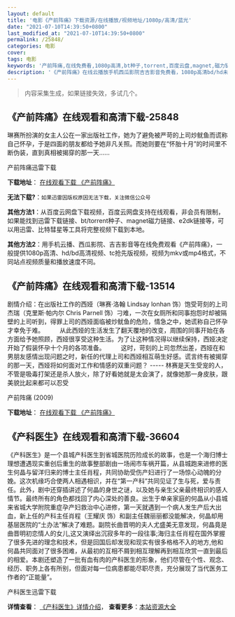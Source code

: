 ```yaml
---
layout: default
title: '电影《产前阵痛》下载资源/在线播放/视频地址/1080p/高清/蓝光'
date: "2021-07-10T14:39:50+0800"
last_modified_at: "2021-07-10T14:39:50+0800"
permalink: /25848/
categories: 电影
cover:
tags: 电影
keywords: '产前阵痛,在线免费看,1080p高清,bt种子,torrent,百度云盘,magnet,磁力链,迅雷下载资源'
description: '《产前阵痛》在线云播放手机西瓜影院吉吉影音免费看，1080p高清bd/hd未删减完整版和tc抢先枪版，mkv/mp4格式，附带bt/torrent种子、magnet/磁力链、百度云盘、网盘资源迅雷下载链接'
---
```


>内容采集生成，如果链接失效，多试几个。


## 《产前阵痛》在线观看和高清下载-25848

琳赛所扮演的女主人公在一家出版社工作，她为了避免被严苛的上司炒鱿鱼而谎称自己怀孕，于是四面的朋友都给予她非凡关照。而她则要在&ldquo;怀胎十月&rdquo;的时间里不断伪装，直到真相被揭穿的那一天&hellip;…


产前阵痛迅雷下载

**下载地址**： [在线观看下载 《产前阵痛》](https://www.993dy.com//vod-detail-id-22284.html) 


**无法下载?**：`如果迅雷因版权原因无法下载，关注微信公众号 `

**其他方法1**：从百度云网盘下载视频，百度云网盘支持在线观看，非会员有限制，如果能找到迅雷下载链接、bt/torrent种子、magnet磁力链接、e2dk链接等，可以用迅雷、比特彗星等工具将完整视频下载到本地。

**其他方法2**：用手机云播、西瓜影院、吉吉影音等在线免费观看《产前阵痛》，一般提供1080p高清、hd/bd高清视频、tc抢先版视频，视频为mkv或mp4格式，不同站点视频质量和播放速度不同。


## 《产前阵痛》在线观看和高清下载-13514

剧情介绍：在出版社工作的西娅（琳赛·洛翰 Lindsay lonhan 饰）饱受苛刻的上司杰瑞（克里斯·帕内尔 Chris Parnell 饰）刁难，一次在女厕所和同事抱怨时却被隔壁的上司听到，得罪上司的西娅面临被炒鱿鱼的危险，情急之中，她谎称自己怀孕才幸免于难。  　　从此西娅的生活发生了翻天覆地的改变，周围的同事开始在各方面给予她照顾，西娅很享受这种生活。为了让这种情况得以继续保持，西娅决定开始了假装怀孕十个月的各项准备。  　　这时，苛刻的上司忽然出差，西娅在和男朋友感情出现问题之时，新任的代理上司和西娅相互萌生好感。谎言终有被揭穿的那一天，西娅将如何面对工作和情感的双重问题？ ----- 林赛是天生受宠的人，不管是吸毒打架还是杀人放火，除了好看她就是太会演了，就像她那一身皮肤，跟美貌比起来都可以忍受


产前阵痛 (2009)

**下载地址**： [在线观看下载 《产前阵痛》](https://www.btbtdy.me/btdy/dy5751.html) 


## 《产科医生》在线观看和高清下载-36604

《产科医生》是一个县城产科医生到省城医院历险成长的故事，也是一个海归博士理想遭遇现实重创后重生的故事整部剧由一场闹市车祸开篇，从县城跑来进修的医生何晶与留洋归来的博士主任肖程，共同协助受伤产妇进行了一场惊心动魄的分娩。这次机缘巧合使两人相遇相识，并在“第一产科”共同见证了生与死，爱与责任。此外，剧中还穿插讲述了何晶的身世之谜，以及她与亲生父亲最终相识的感人情节。最终所有的角色都找回了内心深处的善良。出生于单亲家庭的何晶从小县城来省城大学附院重症孕产妇救治中心进修，第一天就遇到一个病人发生产后大出血，新上任的产科主任肖程（王耀庆 饰）和副主任魏丽丽都没能解决，何晶却用基层医院的“土办法”解决了难题。副院长曲晋明的夫人尤盛美无意发现，何晶竟是曲晋明初恋情人的女儿,这又演绎出沉寂多年的一段往事;海归主任肖程在国外掌握了很多先进的理念和技术，但是回国后却发现和现实有很多格格不入的地方,他和何晶共同面对了很多困难，从最初的互相不屑到相互理解再到相互欣赏一直到最后的相爱。本剧还塑造了一批有血有肉的产科医生的形象，他们尽管在个性、观念、经历、职务上各有所别，但面对每一位病患都能尽职尽责，充分展现了当代医务工作者的“正能量”。


产科医生迅雷下载

**详情查看**： [《产科医生》详情介绍](/movie/36604/)， **查看更多**：[本站资源大全](/movie/t/all/)

